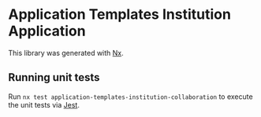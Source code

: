 # Application Templates Institution Application

This library was generated with [Nx](https://nx.dev).

## Running unit tests

Run `nx test application-templates-institution-collaboration` to execute the unit tests via [Jest](https://jestjs.io).
